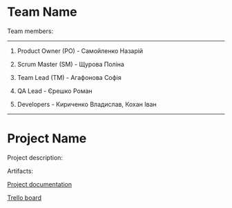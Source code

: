 # Team Name

Team members:

---
1. Product Owner (PO) - Самойленко Назарій

2. Scrum Master (SM) - Щурова Поліна

3. Team Lead (TM) - Агафонова Софія

4. QA Lead - Єрешко Роман

5. Developers - Кириченко Владислав, Кохан Іван

---

# Project Name

Project description:

Artifacts:

 [Project documentation](https://docs.google.com/document/d/1hDgeknyHwevMQXH-2CKt5CSZgpXWzw3xnInbNPd3fRk/edit)

 [Trello board](https://trello.com/b/4jbj0DCU)

